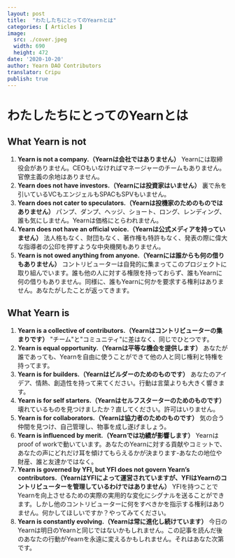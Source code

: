 ```yaml
---
layout: post
title:  "わたしたちにとってのYearnとは"
categories: [ Articles ]
image:
  src: ./cover.jpeg
  width: 690
  height: 472
date: '2020-10-20'
author: Yearn DAO Contributors
translator: Cripu
publish: true
---
```


# わたしたちにとってのYearnとは

## What Yearn is not

1. **Yearn is not a company.（Yearnは会社ではありません）** Yearnには取締役会がありません。CEOもいなければマネージャーのチームもありません。官僚主義の余地はありません。
2. **Yearn does not have investors.（Yearnには投資家はいません）** 裏で糸を引いているVCもエンジェルもSPACもSPVもいません。
3. **Yearn does not cater to speculators.（Yearnは投機家のためのものではありません）** パンプ、ダンプ、ヘッジ、ショート、ロング、レンディング、誰も気にしません。Yearnは価格にとらわれません。
4. **Yearn does not have an official voice.（Yearnは公式メディアを持っていません）** 法人格もなく、財団もなく、著作権も特許もなく、発表の際に偉大な指導者の公印を押すような中央機関もありません。
5. **Yearn is not owed anything from anyone.（Yearnには誰からも何の借りもありません）** コントリビューターは自発的に集まってこのプロジェクトに取り組んでいます。誰も他の人に対する権限を持っておらず、誰もYearnに何の借りもありません。同様に、誰もYearnに何かを要求する権利はありません。あなたがしたことが返ってきます。

## What Yearn is

1. **Yearn is a collective of contributors.（Yearnはコントリビューターの集まりです）** "チーム"と"コミュニティ"に差はなく、同じでひとつです。
2. **Yearn is equal opportunity.（Yearnは平等な機会を提供します）** あなたが誰であっても、Yearnを自由に使うことができて他の人と同じ権利と特権を持ってます。
3. **Yearn is for builders.（Yearnはビルダーのためのものです）** あなたのアイデア、情熱、創造性を持って来てください。行動は言葉よりも大きく響きます。
4. **Yearn is for self starters.（Yearnはセルフスターターのためのものです）** 壊れているものを見つけましたか？直してください。許可はいりません。
5. **Yearn is for collaborators.（Yearnは協力者のためのものです）** 気の合う仲間を見つけ、自己管理し、物事を成し遂げましょう。
6. **Yearn is influenced by merit.（Yearnでは功績が影響します）** Yearnはproof of workで動いています。あなたのYearnに対する貢献やコミットで、あなたの声にどれだけ耳を傾けてもらえるかが決まります-あなたの地位や財産、誰と友達かではなく。
7. **Yearn is governed by YFI, but YFI does not govern Yearn’s contributors.（YearnはYFIによって運営されていますが、YFIはYearnのコントリビューターを管理しているわけではありません）** YFIを持つことでYearnを向上させるための実際の実用的な変化にシグナルを送ることができます。しかし他のコントリビューターに何をすべきかを指示する権利はありません。何かしてほしいですか？やってみてください。
8. **Yearn is constantly evolving.（Yearnは常に進化し続けています）** 今日のYearnは明日のYearnと同じではないかもしれません。この記事を読んだ後のあなたの行動がYearnを永遠に変えるかもしれません。それはあなた次第です。
